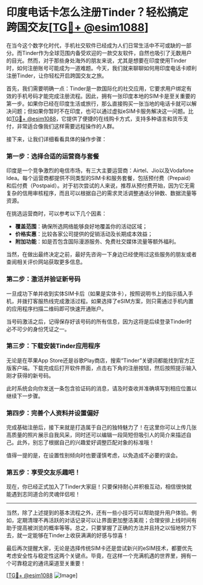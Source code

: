 # 印度电话卡怎么注册Tinder？轻松搞定跨国交友[[TG💪+ @esim1088](https://t.me/s/esim1088)]

在当今这个数字化时代，手机社交软件已经成为人们日常生活中不可或缺的一部分。而Tinder作为全球范围内备受欢迎的一款交友软件，自然也吸引了无数用户的目光。然而，对于那些身处海外的朋友来说，尤其是想要在印度使用Tinder时，如何注册账号可能成为一道难题。今天，我们就来聊聊如何用印度电话卡顺利注册Tinder，让你轻松开启跨国交友之旅。

首先，我们需要明确一点：Tinder是一款国际化的社交应用，它要求用户绑定有效的手机号码才能完成注册流程。因此，拥有一张印度本地的SIM卡是至关重要的第一步。如果你已经在印度生活或旅行，那么直接购买一张当地的电话卡就可以解决问题；但如果你暂时不在印度，也可以通过虚拟eSIM卡服务解决这一问题。比如[TG💪+ @esim1088](https://t.me/s/esim1088)，它提供了便捷的在线购卡方式，支持多种语言和货币支付，非常适合像我们这样需要远程操作的人群。

接下来，让我们详细看看具体的操作步骤：

### 第一步：选择合适的运营商与套餐

印度是一个竞争激烈的电信市场，有三大主要运营商：Airtel、Jio以及Vodafone Idea。每个运营商都提供不同类型的SIM卡和服务套餐，包括预付费（Prepaid）和后付费（Postpaid）。对于初次尝试的人来说，推荐从预付费开始，因为它无需复杂的信用审核程序，而且可以根据自己的需求灵活调整通话分钟数、数据流量等资源。

在挑选运营商时，可以参考以下几个因素：
- **覆盖范围**：确保所选网络能够良好地覆盖你的活动区域；
- **价格实惠**：比较各家公司提供的促销活动及长期成本效益；
- **附加功能**：如是否包含国际漫游服务、免费社交媒体流量等额外福利。

当然，在做出最终决定之前，最好先咨询一下身边已经使用过这些服务的朋友或者查阅相关评价网站获取更多信息。

### 第二步：激活并验证新号码

一旦成功下单并收到实体SIM卡后（如果是实体卡），按照说明书上的指示插入手机，并拨打客服热线完成激活过程。如果选择了eSIM方案，则只需通过手机内置的应用程序扫描二维码即可快速开通账户。

当号码激活之后，记得保存好该号码的所有信息，因为这将是后续登录Tinder时必不可少的身份凭证之一。

### 第三步：下载安装Tinder应用程序

无论是在苹果App Store还是谷歌Play商店，搜索“Tinder”关键词都能找到官方正版客户端。下载完成后打开软件界面，点击右下角的注册按钮，然后按照提示输入刚才获得的新号码。

此时系统会向你发送一条包含验证码的消息，请及时查收并准确填写到相应位置以继续下一步骤。

### 第四步：完善个人资料并设置偏好

完成基础注册后，接下来就是打造属于自己的独特魅力了！在这里你可以上传几张高质量的照片展示自我风采，同时还可以编辑一段简短但吸引人的简介来描述自己。此外，别忘了根据自己的兴趣爱好调整匹配对象的标准哦！

值得一提的是，在设置性别倾向时也要谨慎考虑，以免造成不必要的误会。

### 第五步：享受交友乐趣吧！

现在，你已经正式加入了Tinder大家庭！只要保持耐心并积极互动，相信很快就能遇到志同道合的灵魂伴侣啦！

---

当然，除了上述提到的基本流程之外，还有一些小技巧可以帮助提升用户体验。例如，定期清理不再活跃的对话记录可以让界面更加整洁美观；合理安排上线时间有助于提高被浏览的概率等等。总之，只要掌握了正确的方法并且持之以恒地努力下去，就一定能够在Tinder上收获满满的好感与惊喜！

最后再次提醒大家，无论是选择传统SIM卡还是尝试新兴的eSIM技术，都要优先考虑安全性与稳定性这两个关键点。毕竟，在这样一个充满机遇的世界里，拥有一个可靠稳定的通讯渠道至关重要！

[[TG💪+ @esim1088](https://t.me/s/esim1088) ![Image](https://i.postimg.cc/4NQfJmqS/Snipaste-2025-05-13-00-14-12.png)]